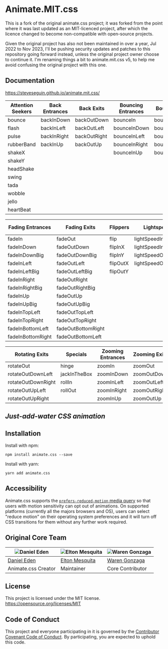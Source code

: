 # Animate.MIT.css

This is a fork of the original animate.css project; it was forked from the point where it was last updated as an MIT-licenced project, after which the licence changed to become non-compatible with open-source projects.

Given the original project has also not been maintained in over a year, Jul 2022 to Nov 2023, I'll be pushing security updates and patches to this repository going forward instead, unless the original project owner choose to continue it. I'm renaming things a bit to animate.mit.css v5, to help me avoid confusing the original project with this one.

## Documentation
https://steveseguin.github.io/animate.mit.css/

| Attention Seekers | Back Entrances   | Back Exits       | Bouncing Entrances | Bouncing Exits    |
|-------------------|------------------|------------------|--------------------|-------------------|
| bounce            | backInDown       | backOutDown      | bounceIn           | bounceOut         |
| flash             | backInLeft       | backOutLeft      | bounceInDown       | bounceOutDown     |
| pulse             | backInRight      | backOutRight     | bounceInLeft       | bounceOutLeft     |
| rubberBand        | backInUp         | backOutUp        | bounceInRight      | bounceOutRight    |
| shakeX            |                  |                  | bounceInUp         | bounceOutUp       |
| shakeY            |                  |                  |                    |                   |
| headShake         |                  |                  |                    |                   |
| swing             |                  |                  |                    |                   |
| tada              |                  |                  |                    |                   |
| wobble            |                  |                  |                    |                   |
| jello             |                  |                  |                    |                   |
| heartBeat         |                  |                  |                    |                   |

| Fading Entrances    | Fading Exits       | Flippers       | Lightspeed        | Rotating Entrances  |
|---------------------|--------------------|----------------|-------------------|---------------------|
| fadeIn              | fadeOut            | flip           | lightSpeedInRight | rotateIn            |
| fadeInDown          | fadeOutDown        | flipInX        | lightSpeedInLeft  | rotateInDownLeft    |
| fadeInDownBig       | fadeOutDownBig     | flipInY        | lightSpeedOutRight| rotateInDownRight   |
| fadeInLeft          | fadeOutLeft        | flipOutX       | lightSpeedOutLeft | rotateInUpLeft      |
| fadeInLeftBig       | fadeOutLeftBig     | flipOutY       |                   | rotateInUpRight     |
| fadeInRight         | fadeOutRight       |                |                   |                     |
| fadeInRightBig      | fadeOutRightBig    |                |                   |                     |
| fadeInUp            | fadeOutUp          |                |                   |                     |
| fadeInUpBig         | fadeOutUpBig       |                |                   |                     |
| fadeInTopLeft       | fadeOutTopLeft     |                |                   |                     |
| fadeInTopRight      | fadeOutTopRight    |                |                   |                     |
| fadeInBottomLeft    | fadeOutBottomRight |                |                   |                     |
| fadeInBottomRight   | fadeOutBottomLeft  |                |                   |                     |

| Rotating Exits      | Specials         | Zooming Entrances | Zooming Exits     | Sliding Entrances | Sliding Exits   |
|---------------------|------------------|-------------------|-------------------|-------------------|-----------------|
| rotateOut           | hinge            | zoomIn            | zoomOut           | slideInDown       | slideOutDown    |
| rotateOutDownLeft   | jackInTheBox     | zoomInDown        | zoomOutDown       | slideInLeft       | slideOutLeft    |
| rotateOutDownRight  | rollIn           | zoomInLeft        | zoomOutLeft       | slideInRight      | slideOutRight   |
| rotateOutUpLeft     | rollOut          | zoomInRight       | zoomOutRight      | slideInUp         | slideOutUp      |
| rotateOutUpRight    |                  | zoomInUp          | zoomOutUp         |                   |                 |


## _Just-add-water CSS animation_

## Installation

Install with npm:

```shell
npm install animate.css --save
```

Install with yarn:

```shell
yarn add animate.css
```

## Accessibility

Animate.css supports the [`prefers-reduced-motion` media query](https://webkit.org/blog/7551/responsive-design-for-motion/) so that users with motion sensitivity can opt out of animations. On supported platforms (currently all the majors browsers and OS), users can select "reduce motion" on their operating system preferences and it will turn off CSS transitions for them without any further work required.

## Original Core Team

| ![Daniel Eden](https://avatars2.githubusercontent.com/u/439365?s=460&u=512b4cc5324938ae40bbb8f3b7769d335953cd3a&v=4) | ![Elton Mesquita](https://avatars2.githubusercontent.com/u/5007208?s=460&u=418401ee605824272e5dcb955fd64ea24546a857&v=4) | ![Waren Gonzaga](https://avatars1.githubusercontent.com/u/15052701?s=460&u=9e58364978379536d3f26c4ce5cae1a2a449a0e4&v=4) |
| --- | --- | --- |
| [Daniel Eden](https://github.com/daneden) | [Elton Mesquita](https://github.com/eltonmesquita) | [Waren Gonzaga](https://github.com/WarenGonzaga) |
| Animate.css Creator | Maintainer | Core Contributor |

## License

This project is licensed under the MIT license. <https://opensource.org/licenses/MIT>

## Code of Conduct

This project and everyone participating in it is governed by the [Contributor Covenant Code of Conduct](CODE_OF_CONDUCT.md). By participating, you are expected to uphold this code.
